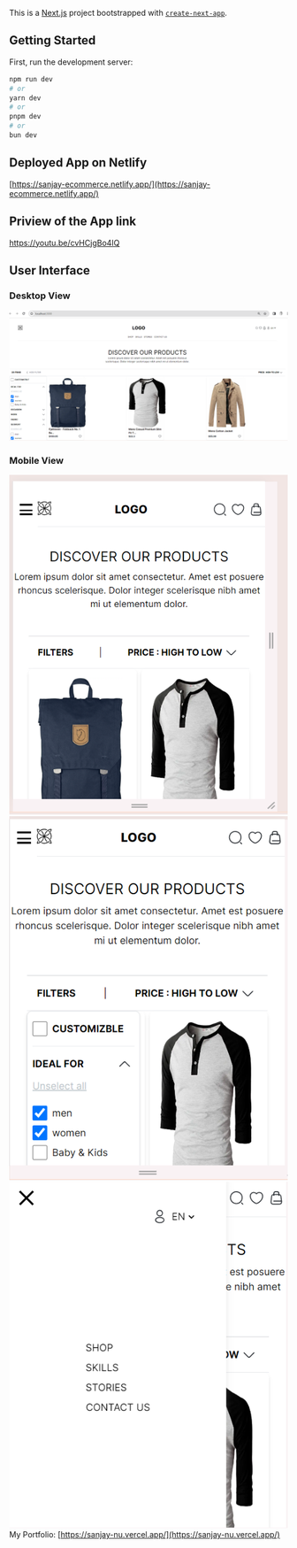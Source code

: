 This is a [Next.js](https://nextjs.org/) project bootstrapped with [`create-next-app`](https://github.com/vercel/next.js/tree/canary/packages/create-next-app).

## Getting Started

First, run the development server:

```bash
npm run dev
# or
yarn dev
# or
pnpm dev
# or
bun dev
```
## Deployed App on Netlify
[https://sanjay-ecommerce.netlify.app/](https://sanjay-ecommerce.netlify.app/)

## Priview of the App link
https://youtu.be/cvHCjgBo4IQ


## User Interface
### Desktop View
![Alt text](/github/desktop.png?raw=true "Title")
### Mobile View
![Alt text](/github/mobile1.png?raw=true "Title")
![Alt text](/github/mobile2.png?raw=true "Title")
![Alt text](/github/mobile3.png?raw=true "Title")
My Portfolio: [https://sanjay-nu.vercel.app/](https://sanjay-nu.vercel.app/)
